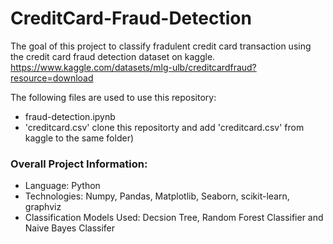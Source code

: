 # CreditCard-Fraud-Detection

The goal of this project to classify fradulent credit card transaction using the credit card fraud detection dataset on kaggle. https://www.kaggle.com/datasets/mlg-ulb/creditcardfraud?resource=download <br />

The following files are used to use this repository: <br />
  - fraud-detection.ipynb <br />
  - 'creditcard.csv' clone this repositorty and add 'creditcard.csv' from kaggle to the same folder) <br />

### Overall Project Information:<br />
  - Language: Python <br />
  - Technologies: Numpy, Pandas, Matplotlib, Seaborn, scikit-learn, graphviz <br />
  - Classification Models Used: Decsion Tree, Random Forest Classifier and Naive Bayes Classifer <br />
